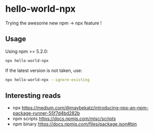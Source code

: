 # hello-world-npx
Trying the awesome new npm -> npx feature !

## Usage
Using npm >= 5.2.0:

```bash
npx hello-world-npx
```

If the latest version is not taken, use:

```bash
npx hello-world-npx --ignore-existing
```



## Interesting reads

* npx https://medium.com/@maybekatz/introducing-npx-an-npm-package-runner-55f7d4bd282b
* npm scripts https://docs.npmjs.com/misc/scripts
* npm binary https://docs.npmjs.com/files/package.json#bin
